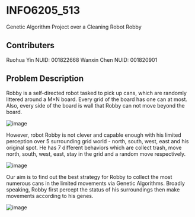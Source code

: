 # INFO6205_513
Genetic Algorithm Project over a Cleaning Robot Robby

## Contributers
Ruohua Yin          NUID: 001822668
Wanxin Chen         NUID: 001820901


## Problem Description

Robby is a self-directed robot tasked to pick up cans, which are randomly littered around a M×N board. Every grid of the board has one can at most. Also, every side of the board is wall that Robby can not move beyond the board.

![image](https://user-images.githubusercontent.com/38411180/38787070-e9c756ba-40f9-11e8-9b9c-305700d5ad6e.png)

However, robot Robby is not clever and capable enough with his limited perception over 5 surrounding grid world - north, south, west, east and his original spot. He has 7 different behaviors which are collect trash, move north, south, west, east, stay in the grid and a random move respectively.

![image](https://user-images.githubusercontent.com/38411180/38786957-32406e28-40f9-11e8-9586-d070e7d1ea27.png)

Our aim is to find out the best strategy for Robby to collect the most numerous cans in the limited movements via Genetic Algorithms. Broadly speaking, Robby first percept the status of his surroundings then make movements according to his genes.

![image](https://user-images.githubusercontent.com/38411180/38787028-ac085d74-40f9-11e8-9123-6948e7ea4161.png)


